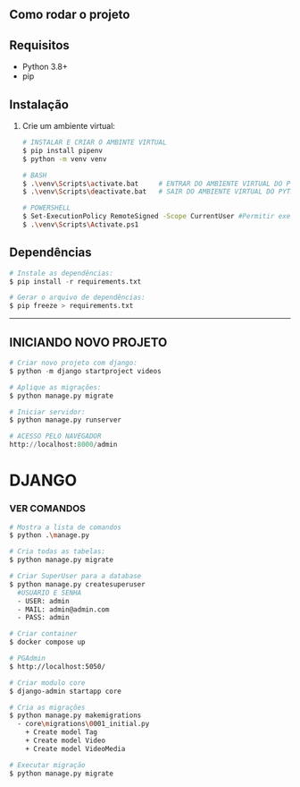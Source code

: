 ## Como rodar o projeto

## Requisitos
- Python 3.8+
- pip

## Instalação
1. Crie um ambiente virtual:

    ```bash
    # INSTALAR E CRIAR O AMBINTE VIRTUAL
    $ pip install pipenv
    $ python -m venv venv
    ```

    ```bash
    # BASH
    $ .\venv\Scripts\activate.bat     # ENTRAR DO AMBIENTE VIRTUAL DO PYTHON
    $ .\venv\Scripts\deactivate.bat   # SAIR DO AMBIENTE VIRTUAL DO PYTHON

    # POWERSHELL
    $ Set-ExecutionPolicy RemoteSigned -Scope CurrentUser #Permitir execução scripts locais
    $ .\venv\Scripts\Activate.ps1
   ```

## Dependências

  ```Python
  # Instale as dependências:
  $ pip install -r requirements.txt
  ```

  ```Python
  # Gerar o arquivo de dependências:
  $ pip freeze > requirements.txt
  ```

---

## INICIANDO NOVO PROJETO

```Python
# Criar novo projeto com django:
$ python -m django startproject videos

# Aplique as migrações:
$ python manage.py migrate

# Iniciar servidor:
$ python manage.py runserver

# ACESSO PELO NAVEGADOR
http://localhost:8000/admin
```
# DJANGO

### VER COMANDOS

``` bash
# Mostra a lista de comandos
$ python .\manage.py

# Cria todas as tabelas:
$ python manage.py migrate

# Criar SuperUser para a database
$ python manage.py createsuperuser
  #USUARIO E SENHA
  - USER: admin
  - MAIL: admin@admin.com
  - PASS: admin
```


``` bash
# Criar container
$ docker compose up

# PGAdmin
$ http://localhost:5050/

# Criar modulo core
$ django-admin startapp core

# Cria as migrações
$ python manage.py makemigrations
  - core\migrations\0001_initial.py
    + Create model Tag
    + Create model Video
    + Create model VideoMedia

# Executar migração
$ python manage.py migrate
```